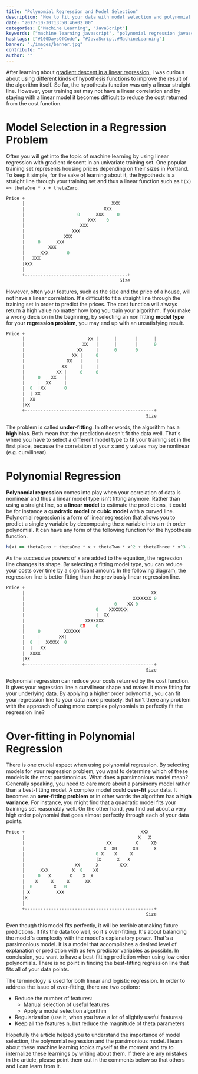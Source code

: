 ```yaml
---
title: "Polynomial Regression and Model Selection"
description: "How to fit your data with model selection and polynomial regression and how to avoid over-fitting to keep your model parsimonious ..."
date: "2017-10-30T13:50:46+02:00"
categories: ["Machine Learning", "JavaScript"]
keywords: ["machine learning javascript", "polynomial regression javascript", "model selection javascript"]
hashtags: ["#100DaysOfCode", "#JavaScript,#MachineLearning"]
banner: "./images/banner.jpg"
contribute: ""
author: ""
---
```


<Sponsorship />

After learning about [gradient descent in a linear regression](/linear-regression-gradient-descent-javascript/), I was curious about using different kinds of hypothesis functions to improve the result of the algorithm itself. So far, the hypothesis function was only a linear straight line. However, your training set may not have a linear correlation and by staying with a linear model it becomes difficult to reduce the cost returned from the cost function.

# Model Selection in a Regression Problem

Often you will get into the topic of machine learning by using linear regression with gradient descent in an univariate training set. One popular training set represents housing prices depending on their sizes in Portland. To keep it simple, for the sake of learning about it, the hypothesis is a straight line through your training set and thus a linear function such as `h(x) => thetaOne * x + thetaZero`.

```javascript
Price +
      |                                 XXX
      |                              XXX
      |                    0      XXX     0
      |                        XXX    0
      |                     XXX
      |                  XXX
      |               XXX
      |     0      XXX
      |         XXX
      |      XXX       0
      |   XXX
      |XXX
      |
      +---------------------------------------+
                                           Size
```

However, often your features, such as the size and the price of a house, will not have a linear correlation. It's difficult to fit a straight line through the training set in order to predict the prices. The cost function will always return a high value no matter how long you train your algorithm. If you make a wrong decision in the beginning, by selecting an non fitting **model type** for your **regression problem**, you may end up with an unsatisfying result.

```javascript
Price +
      |                        XX |      |       |      |
      |                      XX   |      |       |      0
      |                    XX     |      0       0
      |                  XX |     0
      |                XX   |     |
      |              XX     |     |
      |            XX |     0     0
      |     0    XX   |
      |     |  XX     |
      |  0  |XX       0
      |  | XX
      |  XX
      |XX
      +-------------------------------------------------+
                                                     Size
```

The problem is called **under-fitting**. In other words, the algorithm has a **high bias**. Both mean that the prediction doesn't fit the data well. That's where you have to select a different model type to fit your training set in the first place, because the correlation of your x and y values may be nonlinear (e.g. curvilinear).

# Polynomial Regression

**Polynomial regression** comes into play when your correlation of data is nonlinear and thus a linear model type isn't fitting anymore. Rather than using a straight line, so a **linear model** to estimate the predictions, it could be for instance a **quadratic model** or **cubic model** with a curved line. Polynomial regression is a form of linear regression that allows you to predict a single y
variable by decomposing the x variable into a n-th order polynomial. It can have any form of the following function for the hypothesis function.

```javascript
h(x) => thetaZero + thetaOne * x + thetaTwo * x^2 + thetaThree * x^3 ..... thetaK * x^k
```

As the successive powers of x are added to the equation, the regression line changes its shape. By selecting a fitting model type, you can reduce your costs over time by a significant amount. In the following diagram, the regression line is better fitting than the previously linear regression line.

```javascript
Price +
      |                                                XX
      |                                         XXXXXXX 0
      |                                  0    XX 0
      |                           0    XXXXXXX
      |                           |  XX
      |                       XXXXXXX
      |                     0X    0
      |     0         XXXXXX
      |     |       XX|
      |  0  |  XXXXX  0
      |  |   XX
      |  XXXX
      |XX
      +-------------------------------------------------+
                                                     Size
```

Polynomial regression can reduce your costs returned by the cost function. It gives your regression line a curvilinear shape and makes it more fitting for your underlying data. By applying a higher order polynomial, you can fit your regression line to your data more precisely. But isn't there any problem with the approach of using more complex polynomials to perfectly fit the regression line?

# Over-fitting in Polynomial Regression

There is one crucial aspect when using polynomial regression. By selecting models for your regression problem, you want to determine which of these models is the most parsimonious. What does a parsimonious model mean? Generally speaking, you need to care more about a parsimony model rather than a best-fitting model. A complex model could **over-fit** your data. It becomes an **over-fitting problem** or in other words the algorithm has a **high variance**. For instance, you might find that a quadratic model fits your trainings set reasonably well. On the other hand, you find out about a very high order polynomial that goes almost perfectly through each of your data points.

```javascript
Price +                                            XXX
      |                                           X   X
      |                               XX         X     X0
      |                              X  X0      X0      X
      |                           0 X    X     X
      |                           |X      X   X
      |                   XX      X        XXX
      |      XXX         X  0    X0
      |     0   X       X    X  X
      |    X     X     X      XX
      |  0        X   0
      | X          XXX
      |X
      |
      +-------------------------------------------------+
                                                     Size
```

Even though this model fits perfectly, it will be terrible at making future predictions. It fits the data too well, so it's over-fitting. It's about balancing the model's complexity with the model's explanatory power. That's a parsimonious model. It is a model that accomplishes a desired level of explanation or prediction with as few predictor variables as possible. In conclusion, you want to have a best-fitting prediction when using low order polynomials. There is no point in finding the best-fitting regression line that fits all of your data points.

The terminology is used for both linear and logistic regression. In order to address the issue of over-fitting, there are two options:

* Reduce the number of features:
  * Manual selection of useful features
  * Apply a model selection algorithm
* Regularization (use it, when you have a lot of slightly useful features)
 * Keep all the features n, but reduce the magnitude of theta parameters

<Divider />

Hopefully the article helped you to understand the importance of model selection, the polynomial regression and the parsimonious model. I learn about these machine learning topics myself at the moment and try to internalize these learnings by writing about them. If there are any mistakes in the article, please point them out in the comments below so that others and I can learn from it.
